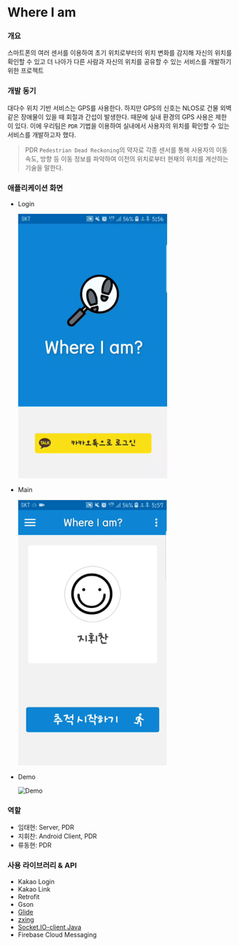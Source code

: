 # Where I am
### 개요
스마트폰의 여러 센서를 이용하여 초기 위치로부터의 위치 변화를 감지해 자신의 위치를 확인할 수 있고 더 나아가 다른 사람과 자신의 위치를 공유할 수 있는 서비스를 개발하기 위한 프로젝트

### 개발 동기
대다수 위치 기반 서비스는 GPS를 사용한다. 하지만 GPS의 신호는 NLOS로 건물 외벽 같은 장애물이 있을 때 회절과 간섭이 발생한다. 때문에 실내 환경의 GPS 사용은 제한이 있다. 이에 우리팀은 `PDR` 기법을 이용하여 실내에서 사용자의 위치를 확인할 수 있는 서비스를 개발하고자 했다.
> PDR
`Pedestrian Dead Reckoning`의 약자로 각종 센서를 통해 사용자의 이동 속도, 방향 등 이동 정보를 파악하여 이전의 위치로부터 현재의 위치를 계산하는 기술을 말한다.

### 애플리케이션 화면
- Login

  ![Login](/MarkDownImages/login.PNG)
  
- Main

  ![Main](/MarkDownImages/main.PNG)
  
- Demo

  ![Demo](/MarkDownImages/demo.gif)

### 역할
- 임태현: Server, PDR
- 지휘찬: Android Client, PDR
- 류동현: PDR

### 사용 라이브러리 & API
- Kakao Login
- Kakao Link
- Retrofit
- Gson
- [Glide](https://github.com/bumptech/glide)
- [zxing](https://github.com/zxing/zxing)
- [Socket.IO-client Java](https://github.com/socketio/socket.io-client-java)
- Firebase Cloud Messaging
